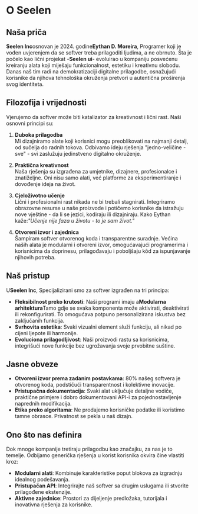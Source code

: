 # O Seelen

## Naša priča

**Seelen Inc**osnovan je 2024. godine**Eythan D. Moreira**, Programer koji je vođen uvjerenjem da se softver treba prilagoditi ljudima, a ne obrnuto. Šta je počelo kao lični projekat -**Seelen ui**- evoluirao u kompaniju posvećenu kreiranju alata koji miješaju funkcionalnost, estetiku i kreativnu slobodu. Danas naš tim radi na demokratizaciji digitalne prilagodbe, osnažujući korisnike da njihova tehnološka okruženja pretvori u autentična proširenja svog identiteta.

## Filozofija i vrijednosti

Vjerujemo da softver može biti katalizator za kreativnost i lični rast. Naši osnovni principi su:

1. **Duboka prilagodba**\
   Mi dizajniramo alate koji korisnici mogu preoblikovati na najmanji detalj, od sučelja do radnih tokova. Odbivamo ideju rješenja "jedno-veličine - sve" - ​​svi zaslužuju jedinstveno digitalno okruženje.

2. **Praktična kreativnost**\
   Naša rješenja su izgrađena za umjetnike, dizajnere, profesionalce i znatiželjne. Oni nisu samo alati, već platforme za eksperimentiranje i dovođenje ideja na život.

3. **Cjeloživotno učenje**\
   Lični i profesionalni rast nikada ne bi trebali stagnirati. Integriramo obrazovne resurse u naše proizvode i potičemo korisnike da istražuju nove vještine - da li se jezici, kodiraju ili dizajniraju. Kako Eythan kaže:*"Učenje nije faza u životu - to je sam život."*

4. **Otvoreni izvor i zajednica**\
   Šampiram softver otvorenog koda i transparentne suradnje. Većina naših alata je modularni i otvoreni izvor, omogućavajući programerima i korisnicima da doprinesu, prilagođavaju i poboljšaju kôd za ispunjavanje njihovih potreba.

## Naš pristup

U**Seelen Inc**, Specijalizirani smo za softver izgrađen na tri principa:

* **Fleksibilnost preko krutosti**: Naši programi imaju a**Modularna arhitektura**Tamo gdje se svaka komponenta može aktivirati, deaktivirati ili rekonfigurirati. To omogućava potpuno personalizirana iskustva bez zaključanih funkcija.
* **Svrhovita estetika**: Svaki vizualni element služi funkciju, ali nikad po cijeni ljepote ili harmonije.
* **Evoluciona prilagodljivost**: Naši proizvodi rastu sa korisnicima, integrišući nove funkcije bez ugrožavanja svoje prvobitne suštine.

## Jasne obveze

* **Otvoreni izvor prema zadanim postavkama**: 80% našeg softvera je otvorenog koda, podstičući transparentnost i kolektivne inovacije.
* **Pristupačna dokumentacija**: Svaki alat uključuje detaljne vodiče, praktične primjere i dobro dokumentovani API-i za pojednostavljenje naprednih modifikacija.
* **Etika preko algoritama**: Ne prodajemo korisničke podatke ili koristimo tamne obrasce. Privatnost se pekla u naš dizajn.

## Ono što nas definira

Dok mnoge kompanije tretiraju prilagodbu kao značajku, za nas je to temelje. Odbijamo generička rješenja u korist korisnika okvira čine vlastiti kroz:

* **Modularni alati**: Kombinuje karakteristike poput blokova za izgradnju idealnog podešavanja.
* **Pristupačan API**: Integrirajte naš softver sa drugim uslugama ili stvorite prilagođene ekstenzije.
* **Aktivne zajednice**: Prostori za dijeljenje predložaka, tutorijala i inovativna rješenja za korisnike.
